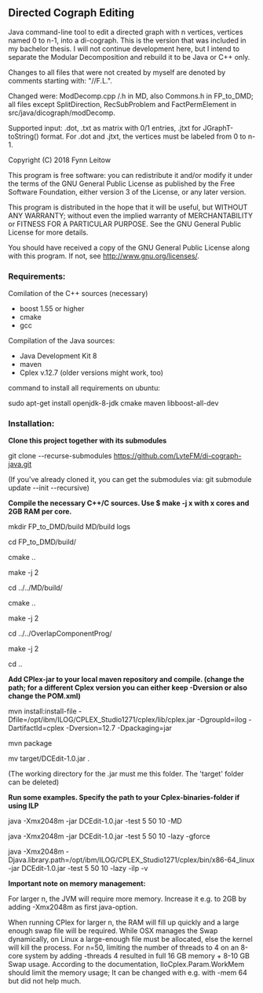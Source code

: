 ## Directed Cograph Editing
Java command-line tool to edit a directed graph with n vertices, vertices named 0 to n-1, into a di-cograph. This is the version that was included in my bachelor thesis. I will not continue development here, but I intend to separate the Modular Decomposition and rebuild it to be Java or C++ only.

Changes to all files that were not created by myself are denoted by comments starting with: "//F.L.".

Changed were: ModDecomp.cpp /.h in MD, also Commons.h in FP_to_DMD; all files except SplitDirection, RecSubProblem and FactPermElement in src/java/dicograph/modDecomp.

Supported input: .dot, .txt as matrix with 0/1 entries, .jtxt for JGraphT-toString() format. For .dot and .jtxt, the vertices must be labeled from 0 to n-1.


Copyright (C) 2018 Fynn Leitow

This program is free software: you can redistribute it and/or modify
it under the terms of the GNU General Public License as published by
the Free Software Foundation, either version 3 of the License, or
any later version.

This program is distributed in the hope that it will be useful,
but WITHOUT ANY WARRANTY; without even the implied warranty of
MERCHANTABILITY or FITNESS FOR A PARTICULAR PURPOSE.  See the
GNU General Public License for more details.

You should have received a copy of the GNU General Public License
along with this program. If not, see <http://www.gnu.org/licenses/>.


### Requirements:
Comilation of the C++ sources (necessary)
- boost 1.55 or higher
- cmake
- gcc

Compilation of the Java sources:

- Java Development Kit 8
- maven
- Cplex v.12.7 (older versions might work, too)

command to install all requirements on ubuntu:

sudo apt-get install openjdk-8-jdk cmake maven libboost-all-dev

### Installation:

**Clone this project together with its submodules**

git clone --recurse-submodules https://github.com/LyteFM/di-cograph-java.git

(If you've already cloned it, you can get the submodules via:
git submodule update --init --recursive)

**Compile the necessary C++/C sources. Use $ make -j x with x cores and 2GB RAM per core.**

mkdir FP_to_DMD/build MD/build logs

cd FP_to_DMD/build/

cmake ..

make -j 2

cd ../../MD/build/

cmake ..

make -j 2

cd ../../OverlapComponentProg/

make -j 2

cd ..

**Add CPlex-jar to your local maven repository and compile. (change the path; for a different Cplex version you can either keep -Dversion or also change the POM.xml)**

mvn install:install-file -Dfile=/opt/ibm/ILOG/CPLEX_Studio1271/cplex/lib/cplex.jar -DgroupId=ilog -DartifactId=cplex -Dversion=12.7 -Dpackaging=jar

mvn package

mv target/DCEdit-1.0.jar .

(The working directory for the .jar must me this folder. The 'target' folder can be deleted)

**Run some examples. Specify the path to your Cplex-binaries-folder if using ILP**

java -Xmx2048m -jar DCEdit-1.0.jar -test 5 50 10 -MD

java -Xmx2048m -jar DCEdit-1.0.jar -test 5 50 10 -lazy -gforce

java -Xmx2048m -Djava.library.path=/opt/ibm/ILOG/CPLEX_Studio1271/cplex/bin/x86-64_linux -jar DCEdit-1.0.jar -test 5 50 10 -lazy -ilp  -v


**Important note on memory management:**

For larger n, the JVM will require more memory. Increase it e.g. to 2GB by adding -Xmx2048m as first java-option.

When running CPlex for larger n, the RAM will fill up quickly and a large enough swap file will be required.
While OSX manages the Swap dynamically, on Linux a large-enough file must be allocated, else the kernel will kill the process.
For n=50, limiting the number of threads to 4 on an 8-core system by adding -threads 4 resulted in full 16 GB memory + 8-10 GB Swap usage.
According to the documentation, IloCplex.Param.WorkMem should limit the memory usage; It can be changed with e.g. with -mem 64 but did not help much.

